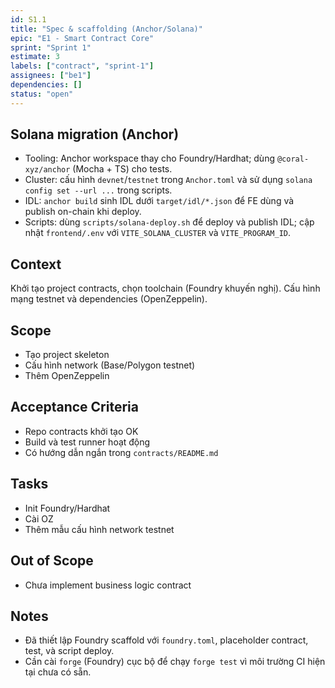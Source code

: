 ```yaml
---
id: S1.1
title: "Spec & scaffolding (Anchor/Solana)"
epic: "E1 - Smart Contract Core"
sprint: "Sprint 1"
estimate: 3
labels: ["contract", "sprint-1"]
assignees: ["be1"]
dependencies: []
status: "open"
---
```


## Solana migration (Anchor)

- Tooling: Anchor workspace thay cho Foundry/Hardhat; dùng `@coral-xyz/anchor` (Mocha + TS) cho tests.
- Cluster: cấu hình `devnet`/`testnet` trong `Anchor.toml` và sử dụng `solana config set --url ...` trong scripts.
- IDL: `anchor build` sinh IDL dưới `target/idl/*.json` để FE dùng và publish on-chain khi deploy.
- Scripts: dùng `scripts/solana-deploy.sh` để deploy và publish IDL; cập nhật `frontend/.env` với `VITE_SOLANA_CLUSTER` và `VITE_PROGRAM_ID`.

## Context
Khởi tạo project contracts, chọn toolchain (Foundry khuyến nghị). Cấu hình mạng testnet và dependencies (OpenZeppelin).

## Scope
- Tạo project skeleton
- Cấu hình network (Base/Polygon testnet)
- Thêm OpenZeppelin

## Acceptance Criteria
- Repo contracts khởi tạo OK
- Build và test runner hoạt động
- Có hướng dẫn ngắn trong `contracts/README.md`

## Tasks
- Init Foundry/Hardhat
- Cài OZ
- Thêm mẫu cấu hình network testnet

## Out of Scope
- Chưa implement business logic contract

## Notes
- Đã thiết lập Foundry scaffold với `foundry.toml`, placeholder contract, test, và script deploy.
- Cần cài `forge` (Foundry) cục bộ để chạy `forge test` vì môi trường CI hiện tại chưa có sẵn.
